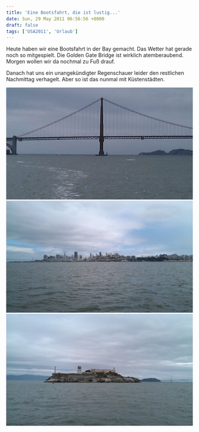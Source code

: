 ```yaml
---
title: 'Eine Bootsfahrt, die ist lustig...'
date: Sun, 29 May 2011 06:56:56 +0000
draft: false
tags: ['USA2011', 'Urlaub']
---
```


Heute haben wir eine Bootsfahrt in der Bay gemacht. Das Wetter hat gerade noch so mitgespielt. Die Golden Gate Bridge ist wirklich atemberaubend. Morgen wollen wir da nochmal zu Fuß drauf.

Danach hat uns ein unangekündigter Regenschauer leider den restlichen Nachmittag verhagelt. Aber so ist das nunmal mit Küstenstädten.

![337527899](/urlaub2011-images/337527899-scaled1000.jpg?w=300)
![340298462](/urlaub2011-images/340298462-scaled1000.jpg?w=300)
![341221983](/urlaub2011-images/341221983-scaled1000.jpg?w=300)